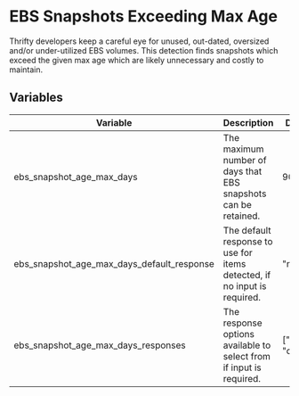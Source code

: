 # EBS Snapshots Exceeding Max Age

Thrifty developers keep a careful eye for unused, out-dated, oversized and/or under-utilized EBS volumes. This detection finds snapshots which exceed the given max age which are likely unnecessary and costly to maintain.

## Variables

| Variable | Description | Default |
| - | - | - |
| ebs_snapshot_age_max_days | The maximum number of days that EBS snapshots can be retained. | 90 |
| ebs_snapshot_age_max_days_default_response | The default response to use for items detected, if no input is required. | "notify" |
| ebs_snapshot_age_max_days_responses | The response options available to select from if input is required. | ["skip", "delete"] |